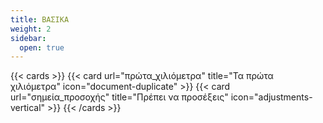 ```yaml
---
title: ΒΑΣΙΚΑ
weight: 2
sidebar:
  open: true
---
```



{{< cards >}}
  {{< card url="πρώτα_χιλιόμετρα" title="Τα πρώτα χιλιόμετρα" icon="document-duplicate" >}}
  {{< card url="σημεία_προσοχής" title="Πρέπει να προσέξεις" icon="adjustments-vertical" >}}
{{< /cards >}}
